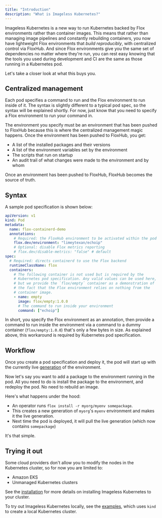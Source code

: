 ```yaml
---
title: "Introduction"
description: "What is Imageless Kubernetes?"
---
```


Imageless Kubernetes is a new way to run Kubernetes backed by Flox environments rather than container images.
This means that rather than managing image pipelines and constantly rebuilding containers, you now have lightweight Flox environments that *build reproducibly*, with centralized control via FloxHub.
And since Flox environments give you the same set of dependencies no matter where they're run, you can rest easy knowing that the tools you used during development and CI are the same as those running in a Kubernetes pod.

Let's take a closer look at what this buys you.

## Centralized management

Each pod specifies a command to run and the Flox environment to run inside of it.
The syntax is slightly different to a typical pod spec, so the syntax will be explained shortly.
For now, just know that you need to specify a Flox environment to run your command in.

The environment you specify must be an environment that has been pushed to FloxHub because this is where the centralized management magic happens.
Once the environment has been pushed to FloxHub, you get:

- A list of the installed packages and their versions
- A list of the environment variables set by the environment
- The scripts that run on startup
- An audit trail of what changes were made to the environment and by whom

Once an environment has been pushed to FloxHub, FloxHub becomes the source of truth.

## Syntax

A sample pod specification is shown below:

```yaml
apiVersion: v1
kind: Pod
metadata:
  name: flox-containerd-demo
  annotations:
    # Required: the FloxHub environment to be activated within the pod
    flox.dev/environment: "limeytexan/echoip"
    # Optional: disable Flox metrics reporting
    # flox.dev/disable-metrics: "false" # default
spec:
  # Required: directs containerd to use the Flox backend
  runtimeClassName: flox
  containers:
    # The following container is not used but is required by the
    # Kubernetes pod specification. Any valid values can be used here,
    # but we provide the `flox/empty` container as a demonstration of
    # the fact that the Flox environment relies on nothing from the
    # container image.
    - name: empty
      image: flox/empty:1.0.0
      # The command to run inside your environment
      command: ["echoip"]
```

In short, you specify the Flox environment as an annotation, then provide a command to run inside the environment via a command to a dummy container (`flox/empty:1.0.0`) that's only a few bytes in size.
As explained above, this workaround is required by Kubernetes pod specification.

## Workflow

Once you create a pod specification and deploy it, the pod will start up with the currently live [generation][generations-concept] of the environment.

Now let's say you want to add a package to the environment running in the pod.
All you need to do is install the package to the environment, and redeploy the pod.
No need to rebuild an image.

Here's what happens under the hood:

- An operator runs `flox install -r myorg/myenv somepackage`.
- This creates a new generation of `myorg`'s `myenv` environment and makes it the live generation.
- Next time the pod is deployed, it will pull the live generation (which now contains `somepackage`)

It's that simple.

## Trying it out

Some cloud providers don't allow you to modify the nodes in the Kubernetes cluster, so for now you are limited to:

- Amazon EKS
- Unmanaged Kubernetes clusters

See the [installation][install-section] for more details on installing Imageless Kubernetes to your cluster.

To try out Imageless Kubernetes locally, see the [examples][examples-section], which uses `kind` to create a local Kubernetes cluster.

[generations-concept]: ../concepts/generations.md
[install-section]: ./install/eks.md
[examples-section]: ./examples/kind-demo.md
